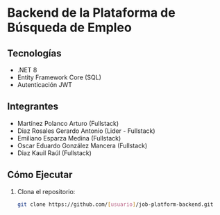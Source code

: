 # Backend de la Plataforma de Búsqueda de Empleo

## Tecnologías
- .NET 8
- Entity Framework Core (SQL)
- Autenticación JWT

## Integrantes
- Martínez Polanco Arturo (Fullstack)
- Diaz Rosales Gerardo Antonio (Lider - Fullstack)
- Emiliano Esparza Medina (Fullstack)
- Oscar Eduardo González Mancera (Fullstack)
- Diaz Kauil Raúl (Fullstack)

## Cómo Ejecutar
1. Clona el repositorio:
   ```bash
   git clone https://github.com/[usuario]/job-platform-backend.git